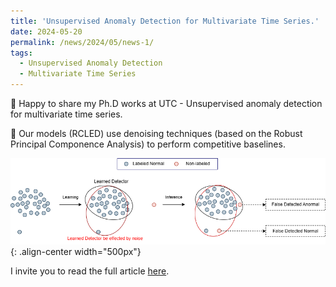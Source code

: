 ```yaml
---
title: 'Unsupervised Anomaly Detection for Multivariate Time Series.'
date: 2024-05-20
permalink: /news/2024/05/news-1/
tags:
  - Unsupervised Anomaly Detection 
  - Multivariate Time Series
---
```


🎉 Happy to share my Ph.D works at UTC - Unsupervised anomaly detection for multivariate time series.

🧬 Our models (RCLED) use denoising techniques (based on the Robust Principal Componence Analysis) to perform competitive baselines.

![Illustrion of the effect of noisy to anomaly detection performance](/images/news-1.png){: .align-center width="500px"}


I invite you to read the full article [here](https://lnkd.in/ecMDUK-W).